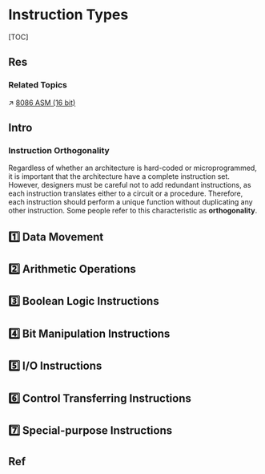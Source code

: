 # Instruction Types

[TOC]



## Res
### Related Topics
↗ [8086 ASM (16 bit)](../../../../../👩‍💻%20Programming%20Methodology%20and%20Languages/ASM%20(Assembly%20Languages)/x86%20ISA%20Based%20ASM/8086%20ASM%20(16%20bit)/8086%20ASM%20(16%20bit).md)



## Intro
### Instruction Orthogonality
Regardless of whether an architecture is hard-coded or microprogrammed, it is important that the architecture have a complete instruction set. However, designers must be careful not to add redundant instructions, as each instruction translates either to a circuit or a procedure. Therefore, each instruction should perform a unique function without duplicating any other instruction. Some people refer to this characteristic as **orthogonality**.



## 1️⃣ Data Movement

## 2️⃣ Arithmetic Operations


## 3️⃣ Boolean Logic Instructions


## 4️⃣ Bit Manipulation Instructions


## 5️⃣ I/O Instructions 


## 6️⃣ Control Transferring Instructions


## 7️⃣ Special-purpose Instructions



## Ref


